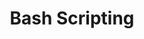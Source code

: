 ---
title: Bash Scripting
icon: "ri ri-terminal-box-line"
cascade:
- params:
    featured_img: "./_placeholder.svg"
- _target:
    kind: page
    params:
      featured_img: "./_placeholder.svg"
- _target:
    kind: section
    params:
      featured_img: "./_placeholder.svg"
---